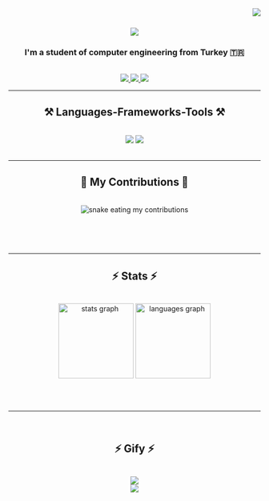 <img align="right" src="https://visitor-badge.laobi.icu/badge?page_id=salesp07.salesp07" />

<h1 align="center">
    <img src="https://readme-typing-svg.herokuapp.com/?font=Righteous&size=35&center=true&vCenter=true&width=500&height=70&duration=4000&lines=Hi+There!+👋;+I'm+Toprak+Galoglu!;" />
</h1>

<h3 align="center">I'm a student of computer engineering from Turkey 🇹🇷</h3>

<br/>

 
<div align="center"> 
  <a href="toprak.galoglu@hotmail.com">
    <img src="https://img.shields.io/badge/Gmail-333333?style=for-the-badge&logo=gmail&logoColor=red" />
  </a>
  <a href="https://www.linkedin.com/in/cemal-toprak-galo%C4%9Flu-3488a6239/" target="_blank">
    <img src="https://img.shields.io/badge/LinkedIn-0077B5?style=for-the-badge&logo=linkedin&logoColor=white" target="_blank" />
  </a>
  <a href="https://ToprakGaloglu.github.io" target="_blank">
     <img src="https://img.shields.io/badge/Portfolio-FF5722?style=for-the-badge&logo=todoist&logoColor=white" target="_blank" /> <!-- sqlite, safari, google-chrome are other good icon options -->
  </a>
</div>

 <hr/>
 
<h2 align="center">⚒️ Languages-Frameworks-Tools ⚒️</h2>
<br/>
<div align="center">
    <img src="https://skillicons.dev/icons?i=react,bootstrap,mui,html,css,vscode,github,figma,tailwind,git,r" />
    <img src="https://skillicons.dev/icons?i=nodejs,python,javascript,typescript,express,firebase,mongodb,c,java,nextjs,mysql,flask" /><br>
</div>

<br/>
<hr/>

<div align="center">
  <h2>🐍 My Contributions 🐍</h2>
  <br>
  <img alt="snake eating my contributions" src="https://raw.githubusercontent.com/ToprakGaloglu/ToprakGaloglu/output/github-contribution-grid-snake.svg" />
  
  <br/><br/><br/>
</div>

<hr/>

<h2 align="center">⚡ Stats ⚡</h2>
<br>
<div align="center">
  <img src="https://github-readme-stats.vercel.app/api?username=ToprakGaloglu&hide_title=false&hide_rank=false&show_icons=true&include_all_commits=true&count_private=true&disable_animations=false&theme=dracula&locale=en&hide_border=false&order=1" height="150" alt="stats graph"  />
  <img src="https://github-readme-stats.vercel.app/api/top-langs?username=ToprakGaloglu&locale=en&hide_title=false&layout=compact&card_width=320&langs_count=5&theme=dracula&hide_border=false&order=2" height="150" alt="languages graph"  />
</div>

<br/><br/>

<hr/>

<br/>

<h2 align="center">⚡ Gify ⚡</h2>
<br>
<div align="center">
  <img src="https://i.giphy.com/media/v1.Y2lkPTc5MGI3NjExNjg3bHB1OWVsOXo5a21rbmRvdmFvMWVreHo1ZWNoOXhocjgyeTQyaCZlcD12MV9pbnRlcm5hbF9naWZfYnlfaWQmY3Q9Zw/14rwlyNFNShZYc/giphy.gif"  />
<br/>
  <img src="https://i.giphy.com/media/v1.Y2lkPTc5MGI3NjExcW1rOWEydnZyZ3NmMDZnNGh1NTAycXBlajI1eHVmbmtpOGN0MXBlayZlcD12MV9pbnRlcm5hbF9naWZfYnlfaWQmY3Q9Zw/pi1HV6hj5Cffy/giphy.gif"  />
</div>

<br/>
